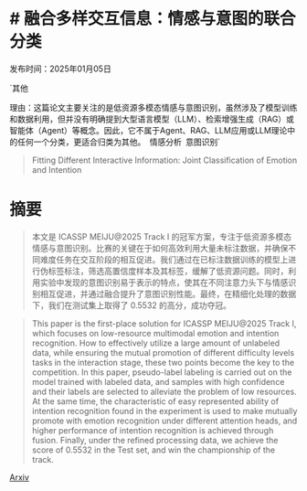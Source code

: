 # # 融合多样交互信息：情感与意图的联合分类

发布时间：2025年01月05日

`其他

理由：这篇论文主要关注的是低资源多模态情感与意图识别，虽然涉及了模型训练和数据利用，但并没有明确提到大型语言模型（LLM）、检索增强生成（RAG）或智能体（Agent）等概念。因此，它不属于Agent、RAG、LLM应用或LLM理论中的任何一个分类，更适合归类为其他。` `情感分析` `意图识别`

> Fitting Different Interactive Information: Joint Classification of Emotion and Intention

# 摘要

> 本文是 ICASSP MEIJU@2025 Track I 的冠军方案，专注于低资源多模态情感与意图识别。比赛的关键在于如何高效利用大量未标注数据，并确保不同难度任务在交互阶段的相互促进。我们通过在已标注数据训练的模型上进行伪标签标注，筛选高置信度样本及其标签，缓解了低资源问题。同时，利用实验中发现的意图识别易于表示的特点，使其在不同注意力头下与情感识别相互促进，并通过融合提升了意图识别性能。最终，在精细化处理的数据下，我们在测试集上取得了 0.5532 的高分，成功夺冠。

> This paper is the first-place solution for ICASSP MEIJU@2025 Track I, which focuses on low-resource multimodal emotion and intention recognition. How to effectively utilize a large amount of unlabeled data, while ensuring the mutual promotion of different difficulty levels tasks in the interaction stage, these two points become the key to the competition. In this paper, pseudo-label labeling is carried out on the model trained with labeled data, and samples with high confidence and their labels are selected to alleviate the problem of low resources. At the same time, the characteristic of easy represented ability of intention recognition found in the experiment is used to make mutually promote with emotion recognition under different attention heads, and higher performance of intention recognition is achieved through fusion. Finally, under the refined processing data, we achieve the score of 0.5532 in the Test set, and win the championship of the track.

[Arxiv](https://arxiv.org/abs/2501.06215)